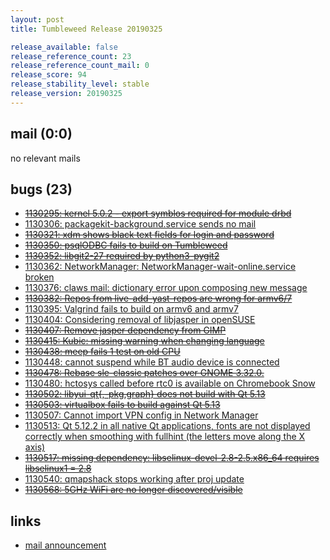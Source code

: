 ```yaml
---
layout: post
title: Tumbleweed Release 20190325

release_available: false
release_reference_count: 23
release_reference_count_mail: 0
release_score: 94
release_stability_level: stable
release_version: 20190325
---
```


## mail (0:0)

no relevant mails

## bugs (23)

<!--more-->

- ~~[1130295: kernel 5.0.2 - export symblos required for module drbd](https://bugzilla.opensuse.org/show_bug.cgi?id=1130295)~~
- [1130306: packagekit-background.service sends no mail](https://bugzilla.opensuse.org/show_bug.cgi?id=1130306)
- ~~[1130321: xdm shows black text fields for login and password](https://bugzilla.opensuse.org/show_bug.cgi?id=1130321)~~
- ~~[1130350: psqlODBC fails to build on Tumbleweed](https://bugzilla.opensuse.org/show_bug.cgi?id=1130350)~~
- ~~[1130352: libgit2-27 required by python3-pygit2](https://bugzilla.opensuse.org/show_bug.cgi?id=1130352)~~
- [1130362: NetworkManager: NetworkManager-wait-online.service broken](https://bugzilla.opensuse.org/show_bug.cgi?id=1130362)
- [1130376: claws mail: dictionary error upon composing new message](https://bugzilla.opensuse.org/show_bug.cgi?id=1130376)
- ~~[1130382: Repos from live-add-yast-repos are wrong for armv6/7](https://bugzilla.opensuse.org/show_bug.cgi?id=1130382)~~
- [1130395: Valgrind fails to build on armv6 and armv7](https://bugzilla.opensuse.org/show_bug.cgi?id=1130395)
- [1130404: Considering removal of libjasper in openSUSE](https://bugzilla.opensuse.org/show_bug.cgi?id=1130404)
- ~~[1130407: Remove jasper dependency from GIMP](https://bugzilla.opensuse.org/show_bug.cgi?id=1130407)~~
- ~~[1130415: Kubic: missing warning when changing language](https://bugzilla.opensuse.org/show_bug.cgi?id=1130415)~~
- ~~[1130438: meep fails 1 test on old CPU](https://bugzilla.opensuse.org/show_bug.cgi?id=1130438)~~
- [1130448: cannot suspend while BT audio device is connected](https://bugzilla.opensuse.org/show_bug.cgi?id=1130448)
- ~~[1130478: Rebase sle-classic patches over GNOME 3.32.0.](https://bugzilla.opensuse.org/show_bug.cgi?id=1130478)~~
- [1130480: hctosys called before rtc0 is available on Chromebook Snow](https://bugzilla.opensuse.org/show_bug.cgi?id=1130480)
- ~~[1130502: libyui-qt{,-pkg,graph} does not build with Qt 5.13](https://bugzilla.opensuse.org/show_bug.cgi?id=1130502)~~
- ~~[1130503: virtualbox fails to build against Qt 5.13](https://bugzilla.opensuse.org/show_bug.cgi?id=1130503)~~
- [1130507: Cannot import VPN config in Network Manager](https://bugzilla.opensuse.org/show_bug.cgi?id=1130507)
- [1130513: Qt 5.12.2 in all native Qt applications, fonts are not displayed correctly when smoothing with fullhint (the letters move along the X axis)](https://bugzilla.opensuse.org/show_bug.cgi?id=1130513)
- ~~[1130517: missing dependency: libselinux-devel-2.8-2.5.x86_64 requires libselinux1 = 2.8](https://bugzilla.opensuse.org/show_bug.cgi?id=1130517)~~
- [1130540: qmapshack stops working after proj update](https://bugzilla.opensuse.org/show_bug.cgi?id=1130540)
- ~~[1130568: 5GHz WiFi are no longer discovered/visible](https://bugzilla.opensuse.org/show_bug.cgi?id=1130568)~~



## links

- [mail announcement](https://lists.opensuse.org/opensuse-factory/2019-03/msg00365.html)
